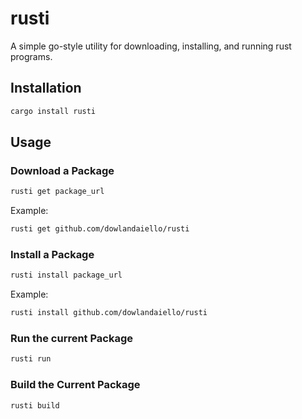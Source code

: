 # rusti

A simple go-style utility for downloading, installing, and running rust programs.

## Installation

```zsh
cargo install rusti
```

## Usage

### Download a Package

```zsh
rusti get package_url
```

Example:

```zsh
rusti get github.com/dowlandaiello/rusti
```

### Install a Package

```zsh
rusti install package_url
```

Example:

```zsh
rusti install github.com/dowlandaiello/rusti
```

### Run the current Package

```zsh
rusti run
```

### Build the Current Package

```zsh
rusti build
```
